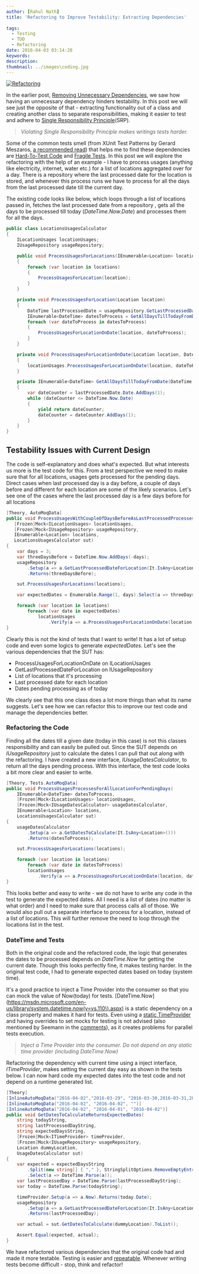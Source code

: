 ```yaml
---
author: [Rahul Nath]
title: 'Refactoring to Improve Testability: Extracting Dependencies'
  
tags:
  - Testing
  - TDD
  - Refactoring
date: 2016-04-03 03:14:28
keywords:
description:
thumbnail: ../images\coding.jpg
---
```


<a href="https://pixabay.com/en/code-data-programming-code-944504/" class="center" title="Image By Lawrence Monk, from https://pixabay.com/en/code-data-programming-code-944504/"><img src="../images\coding.jpg" class="center" alt="Refactoring"></a>

In the earlier post, [Removing Unnecessary Dependencies](http://rahulpnath.com/blog/refactoring-to-improve-testability-removing-unnecessary-dependencies/), we saw how having an unnecessary dependency hinders testability. In this post we will see just the opposite of that - extracting functionality out of a class and creating another class to separate responsibilities, making it easier to test and adhere to [Single Responsibility Principle](https://blog.8thlight.com/uncle-bob/2014/05/08/SingleReponsibilityPrinciple.html)(SRP).

> _Violating Single Responsibility Principle makes writings tests harder._

Some of the common tests smell (from XUnit Test Patterns by Gerard Meszaros, [a recommended read](http://www.rahulpnath.com/blog/language-agnostic-books-for-every-developer-2/)) that helps me to find these dependencies are [Hard-To-Test Code](http://xunitpatterns.com/Hard%20to%20Test%20Code.html) and [Fragile Tests](http://xunitpatterns.com/Fragile%20Test.html). In this post we will explore the refactoring with the help of an example - I have to process usages (anything like electricity, internet, water etc.) for a list of locations aggregated over for a day. There is a repository where the last processed date for the location is stored, and whenever this process runs we have to process for all the days from the last processed date till the current day.

The existing code looks like below, which loops through a list of locations passed in, fetches the last processed date from a repository , gets all the days to be processed till today (_DateTime.Now.Date_) and processes them for all the days.

```csharp
public class LocationsUsagesCalculator
{
    ILocationUsages locationUsages;
    IUsageRepository usageRepository;

    public void ProcessUsagesForLocations(IEnumerable<Location> locations)
    {
        foreach (var location in locations)
        {
            ProcessUsagesForLocation(location);
        }
    }

    private void ProcessUsagesForLocation(Location location)
    {
        DateTime lastProcessedDate = usageRepository.GetLastProcessedDateForLocation(location);
        IEnumerable<DateTime> datesToProcess = GetAllDaysTillTodayFromDate(lastProcessedDate);
        foreach (var dateToProcess in datesToProcess)
        {
            ProcessUsagesForLocationOnDate(location, dateToProcess);
        }
    }

    private void ProcessUsagesForLocationOnDate(Location location, DateTime dateToProcess)
    {
        locationUsages.ProcessUsagesForLocationOnDate(location, dateToProcess);
    }

    private IEnumerable<DateTime> GetAllDaysTillTodayFromDate(DateTime lastProcessedDate)
    {
        var dateCounter = lastProcessedDate.Date.AddDays(1);
        while (dateCounter <= DateTime.Now.Date)
        {
            yield return dateCounter;
            dateCounter = dateCounter.AddDays(1);
        }
    }
}
```

## Testability Issues with Current Design

The code is self-explanatory and does what's expected. But what interests us more is the test code for this. From a test perspective we need to make sure
that for all locations, usages gets processed for the pending days. Direct cases when last processed day is a day before, a couple of days before and different for each location are some of the likely scenarios. Let's see one of the cases where the last processed day is a few days before for all locations

```csharp
[Theory, AutoMoqData]
public void ProcessUsagesWithCoupleOfDaysBeforeAsLastProcessedProcessesAllDaysTillTodayForEachLocation(
   [Frozen]Mock<ILocationUsages> locationUsages,
   [Frozen]Mock<IUsageRepository> usageRepository,
   IEnumerable<Location> locations,
   LocationsUsagesCalculator sut)
{
    var days = 3;
    var threeDaysBefore = DateTime.Now.AddDays(-days);
    usageRepository
        .Setup(a => a.GetLastProcessedDateForLocation(It.IsAny<Location>()))
        .Returns(threeDaysBefore);

    sut.ProcessUsagesForLocations(locations);

    var expectedDates = Enumerable.Range(1, days).Select(a => threeDaysBefore.Date.AddDays(a));

    foreach (var location in locations)
        foreach (var date in expectedDates)
            locationUsages
                .Verify(a => a.ProcessUsagesForLocationOnDate(location, date), Times.Once());
}
```

Clearly this is not the kind of tests that I want to write! It has a lot of setup code and even some logics to generate _expectedDates_. Let's see the various dependencies that the SUT has:

- ProcessUsagesForLocationOnDate on ILocationUsages
- GetLastProcessedDateForLocation on IUsageRepository
- List of locations that it's processing
- Last processed date for each location
- Dates pending processing as of today

We clearly see that this one class does a lot more things than what its name suggests. Let's see how we can refactor this to improve our test code and manage the dependencies better.

### Refactoring the Code

Finding all the dates till a given date (today in this case) is not this classes responsibility and can easily be pulled out. Since the SUT depends on _IUsageRepository_ just to calculate the dates I can pull that out along with the refactoring. I have created a new interface, _IUsageDatesCalculator_, to return all the days pending process. With this interface, the test code looks a bit more clear and easier to write.

```csharp
[Theory, Tests.AutoMoqData]
public void ProcessUsagesProcessesForAllLocationForPendingDays(
    IEnumerable<DateTime> datesToProcess,
    [Frozen]Mock<ILocationUsages> locationUsages,
    [Frozen]Mock<IUsageDatesCalculator> usageDatesCalculator,
    IEnumerable<Location> locations,
    LocationsUsagesCalculator sut)
{
    usageDatesCalculator
        .Setup(a => a.GetDatesToCalculate(It.IsAny<Location>()))
        .Returns(datesToProcess);

    sut.ProcessUsagesForLocations(locations);

    foreach (var location in locations)
        foreach (var date in datesToProcess)
        locationUsages
            .Verify(a => a.ProcessUsagesForLocationOnDate(location, date), Times.Once());
}
```

This looks better and easy to write - we do not have to write any code in the test to generate the expected dates. All I need is a list of dates (no matter is what order) and I need to make sure that process calls all of those. We would also pull out a separate interface to process for a location, instead of a list of locations. This will further remove the need to loop through the locations list in the test.

### DateTime and Tests

Both in the original code and the refactored code, the logic that generates the dates to be processed depends on _DateTime.Now_ for getting the current date. Though this looks perfectly fine, it makes testing harder. In the original test code, I had to generate expected dates based on today (system time).

It's a good practice to inject a Time Provider into the consumer so that you can mock the value of Now(today) for tests. [DateTime.Now](https://msdn.microsoft.com/en-us/library/system.datetime.now(v=vs.110\).aspx) is a static dependency on a class property and makes it hard for tests.
Even using a [static TimeProvider](http://stackoverflow.com/a/2425739/1948745) and having overrides to set mocks for testing is not advised (also mentioned by Seemann in the [comments](http://stackoverflow.com/questions/2425721/unit-testing-datetime-now/2425739#comment38623763_2425739)), as it creates problems for parallel tests execution.

> _Inject a Time Provider into the consumer. Do not depend on any static time provider (including DateTime.Now)_

Refactoring the dependency with current time using a inject interface, _ITimeProvider_, makes setting the current day easy as shown in the tests below. I can now hard code my expected dates into the test code and not depend on a runtime generated list.

```csharp
[Theory]
[InlineAutoMoqData("2016-04-02","2016-03-29", "2016-03-30,2016-03-31,2016-04-01,2016-04-02")]
[InlineAutoMoqData("2016-04-02", "2016-04-02", "")]
[InlineAutoMoqData("2016-04-02", "2016-04-01", "2016-04-02")]
public void GetDatesToCalculateReturnsExpectedDates(
    string todayString,
    string lastProcessedDayString,
    string expectedDaysString,
    [Frozen]Mock<ITimeProvider> timeProvider,
    [Frozen]Mock<IUsageRepository> usageRepository,
    Location dummyLocation,
    UsageDatesCalculator sut)
{
    var expected = expectedDaysString
        .Split(new string[] { "," }, StringSplitOptions.RemoveEmptyEntries)
        .Select(a => DateTime.Parse(a));
    var lastProcessedDay = DateTime.Parse(lastProcessedDayString);
    var today = DateTime.Parse(todayString);

    timeProvider.Setup(a => a.Now).Returns(today.Date);
    usageRepository
        .Setup(a => a.GetLastProcessedDateForLocation(It.IsAny<Location>()))
        .Returns(lastProcessedDay);

    var actual = sut.GetDatesToCalculate(dummyLocation).ToList();

    Assert.Equal(expected, actual);
}
```

We have refactored various dependencies that the original code had and made it more testable. Testing is easier and [repeatable](https://pragprog.com/magazines/2012-01/unit-tests-are-first). Whenever writing tests become difficult - stop, think and refactor!
